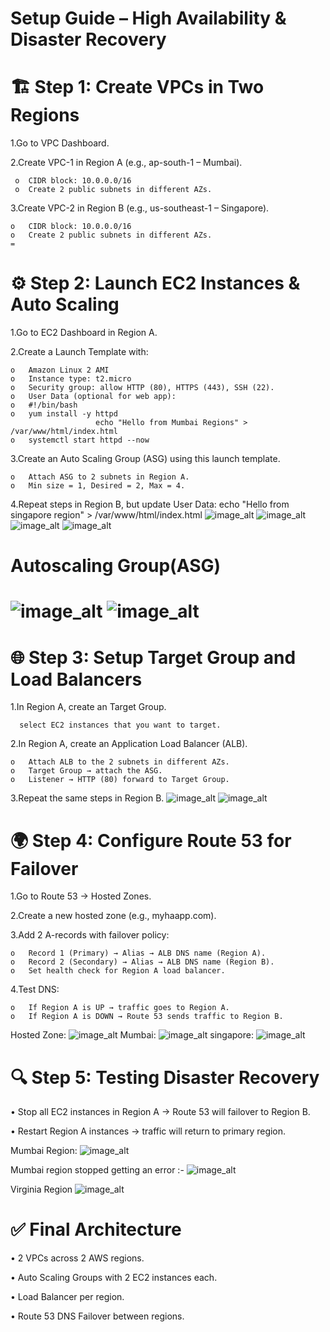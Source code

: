 Setup Guide – High Availability & Disaster Recovery
=

🏗️ Step 1: Create VPCs in Two Regions
=
1.Go to VPC Dashboard.

2.Create VPC-1 in Region A (e.g., ap-south-1 – Mumbai).

     o	CIDR block: 10.0.0.0/16
     o	Create 2 public subnets in different AZs.
3.Create VPC-2 in Region B (e.g., us-southeast-1 – Singapore).

    o	CIDR block: 10.0.0.0/16
    o	Create 2 public subnets in different AZs.
    =

 ⚙️ Step 2: Launch EC2 Instances & Auto Scaling
 =
1.Go to EC2 Dashboard in Region A.

2.Create a Launch Template with:

    o	Amazon Linux 2 AMI
    o	Instance type: t2.micro 
    o	Security group: allow HTTP (80), HTTPS (443), SSH (22).
    o	User Data (optional for web app):
    o	#!/bin/bash
    o	yum install -y httpd
                       echo "Hello from Mumbai Regions" > /var/www/html/index.html
    o	systemctl start httpd --now
3.Create an Auto Scaling Group (ASG) using this launch template.

    o	Attach ASG to 2 subnets in Region A.
    o	Min size = 1, Desired = 2, Max = 4.
4.Repeat steps in Region B, but update User Data: echo "Hello from singapore region" > /var/www/html/index.html
![image_alt](https://github.com/meghapawar177-droid/High-Availablity-and-Disaster-Recovery-Management-Project/blob/9235b934dfffa36d9f78647d725c4aad56def1c7/img/EC2-mumbai.png)
![image_alt](https://github.com/meghapawar177-droid/High-Availablity-and-Disaster-Recovery-Management-Project/blob/72ae5aa42b84dd80eba636b6abf1026d46de768d/img/lt.png)
![image_alt](https://github.com/meghapawar177-droid/High-Availablity-and-Disaster-Recovery-Management-Project/blob/1600131494add1e61ca86d75cae6d5576a92ec55/img/ec2-singapore.png)
![image_alt](https://github.com/meghapawar177-droid/High-Availablity-and-Disaster-Recovery-Management-Project/blob/9de00f51ca52d75fdfe5a355a3f4b362d59d0e57/img/slt.png)

Autoscaling Group(ASG)
=
![image_alt](https://github.com/meghapawar177-droid/High-Availablity-and-Disaster-Recovery-Management-Project/blob/3619f8cffab33b7b2d8f2684c64c0ff271910c2b/img/ag-mum.png)
![image_alt](https://github.com/meghapawar177-droid/High-Availablity-and-Disaster-Recovery-Management-Project/blob/c95b62c887aeef10091822b095c7a50e927859d7/img/fag.si.png)
=
🌐 Step 3: Setup Target Group and Load Balancers
=
1.In Region A, create an Target Group.

      select EC2 instances that you want to target.
2.In Region A, create an Application Load Balancer (ALB).

    o	Attach ALB to the 2 subnets in different AZs.
    o	Target Group → attach the ASG.
    o	Listener → HTTP (80) forward to Target Group.
3.Repeat the same steps in Region B.
![image_alt](https://github.com/meghapawar177-droid/High-Availablity-and-Disaster-Recovery-Management-Project/blob/acfaec58d11cbd96f0eaf0fda2a8355ece2018a6/img/tg.mum.png)
![image_alt](https://github.com/meghapawar177-droid/High-Availablity-and-Disaster-Recovery-Management-Project/blob/1d45b39348f3ea2629b885a70b3a2518297f2132/img/elb-mum.png)

🌍 Step 4: Configure Route 53 for Failover
=
1.Go to Route 53 → Hosted Zones.

2.Create a new hosted zone (e.g., myhaapp.com).

3.Add 2 A-records with failover policy:

    o	Record 1 (Primary) → Alias → ALB DNS name (Region A).
    o	Record 2 (Secondary) → Alias → ALB DNS name (Region B).
    o	Set health check for Region A load balancer.
4.Test DNS:

    o	If Region A is UP → traffic goes to Region A.
    o	If Region A is DOWN → Route 53 sends traffic to Region B.
Hosted Zone:
![image_alt](https://github.com/meghapawar177-droid/High-Availablity-and-Disaster-Recovery-Management-Project/blob/87e6e6cbef1862e07c285646fdd0e32e5b2458ab/img/hosted.zone.png)
Mumbai:
![image_alt](https://github.com/meghapawar177-droid/High-Availablity-and-Disaster-Recovery-Management-Project/blob/8a2d08cbe7645c6d8ab73ead8a06b14ff5d50769/img/hc.mum.png)
singapore:
![image_alt](https://github.com/meghapawar177-droid/High-Availablity-and-Disaster-Recovery-Management-Project/blob/b3c393be1bfba089a29ea6241144c3c36a8b1711/img/hc.singa.png)

🔍 Step 5: Testing Disaster Recovery
=
• Stop all EC2 instances in Region A → Route 53 will failover to Region B.

• Restart Region A instances → traffic will return to primary region.

Mumbai Region:
![image_alt](https://github.com/meghapawar177-droid/High-Availablity-and-Disaster-Recovery-Management-Project/blob/a4427f290cad0dc56817d6316d5da2391dad11fa/img/mum.out.png)

Mumbai region stopped getting an error :-
![image_alt](https://github.com/meghapawar177-droid/High-Availablity-and-Disaster-Recovery-Management-Project/blob/4decf6aceb336b245af53b69ab911906bb32843d/img/output.png)

Virginia Region
![image_alt](https://github.com/meghapawar177-droid/High-Availablity-and-Disaster-Recovery-Management-Project/blob/46c3090b9eddd8edf2f7c1b8af0dcb33bba2bbb3/img/f.si.ot.png)

✅ Final Architecture
=
• 2 VPCs across 2 AWS regions.

• Auto Scaling Groups with 2 EC2 instances each.

• Load Balancer per region.

• Route 53 DNS Failover between regions.


